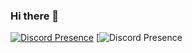 ### Hi there 👋
[![Discord Presence](https://lanyard.cnrad.dev/api/925538473044234260)](https://discord.com/users/925538473044234260?hideBadges=true)
[![Discord Presence](https://lanyard.cnrad.dev/api/925538473044234260?theme=light)
